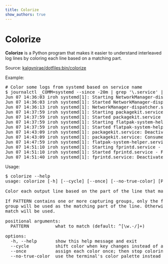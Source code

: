 ```yaml
---
title: Colorize
show_authors: true
---
```


# Colorize

**Colorize** is a Python program that makes it easier to understand interleaved
log lines by coloring each line based on a matching part.

Source: <a href=https://github.com/kalgynirae/dotfiles/blob/main/bin/colorize rel=external target=_blank>kalgynirae/dotfiles:bin/colorize</a>

Example:

<pre><samp><span class=comment># Color some logs from systemd based on service name</span>
<span class=prompt>$</span> <kbd>journalctl _COMM=systemd --since -20m | grep '\.service' | colorize '\S+\.service'</kbd>
<span class=fg-green>Jun 07 14:36:03 iroh systemd[1]: Starting NetworkManager-dispatcher.service - Network Manager Script Dispatcher Service...</span>
<span class=fg-green>Jun 07 14:36:03 iroh systemd[1]: Started NetworkManager-dispatcher.service - Network Manager Script Dispatcher Service.</span>
<span class=fg-green>Jun 07 14:36:13 iroh systemd[1]: NetworkManager-dispatcher.service: Deactivated successfully.</span>
<span class=fg-blue>Jun 07 14:37:59 iroh systemd[1]: Starting packagekit.service - PackageKit Daemon...</span>
<span class=fg-blue>Jun 07 14:37:59 iroh systemd[1]: Started packagekit.service - PackageKit Daemon.</span>
<span class=fg-yellow>Jun 07 14:37:59 iroh systemd[1]: Starting flatpak-system-helper.service - flatpak system helper...</span>
<span class=fg-yellow>Jun 07 14:37:59 iroh systemd[1]: Started flatpak-system-helper.service - flatpak system helper.</span>
<span class=fg-blue>Jun 07 14:43:09 iroh systemd[1]: packagekit.service: Deactivated successfully.</span>
<span class=fg-blue>Jun 07 14:43:09 iroh systemd[1]: packagekit.service: Consumed 1.177s CPU time, 120.1M memory peak.</span>
<span class=fg-yellow>Jun 07 14:47:59 iroh systemd[1]: flatpak-system-helper.service: Deactivated successfully.</span>
<span class=fg-red>Jun 07 14:51:10 iroh systemd[1]: Starting fprintd.service - Fingerprint Authentication Daemon...</span>
<span class=fg-red>Jun 07 14:51:10 iroh systemd[1]: Started fprintd.service - Fingerprint Authentication Daemon.</span>
<span class=fg-red>Jun 07 14:51:40 iroh systemd[1]: fprintd.service: Deactivated successfully.</span>
</samp></pre>

Usage:
<pre><samp><span class=prompt>$</span> <kbd>colorize --help</kbd>
usage: colorize [-h] [--cycle] [--once] [--no-true-color] [PATTERN]

Color each output line based on the part of the line that matches PATTERN.

If PATTERN contains one or more capturing groups, only the final capturing
group will be used as the matching part of the line. Otherwise, the entire
match will be used.

positional arguments:
  PATTERN          what to match (default: ^[\w.-/]+)

options:
  -h, --help       show this help message and exit
  --cycle          shift color when key changes instead of assigning colors to keys
  --once           assign each color once; then stop coloring
  --no-true-color  use the terminal's color palette instead of true color
</samp></pre>
